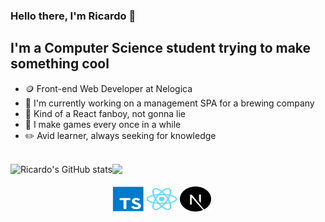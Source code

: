 ### Hello there, I'm Ricardo 👋

## I'm a Computer Science student trying to make something cool

- 🪙 Front-end Web Developer at Nelogica
- 🍺 I'm currently working on a management SPA for a brewing company
- 🌌 Kind of a React fanboy, not gonna lie
- 🚀 I make games every once in a while
- ✏️ Avid learner, always seeking for knowledge

<br>

<div>
  <img height="180em" align="left" alt="Ricardo's GitHub stats" src="https://github-readme-stats.vercel.app/api?username=RicardoDalcin&show_icons=true&theme=dracula&count_private=true" />
  <img height="180em" src="https://github-readme-stats.vercel.app/api/top-langs/?username=RicardoDalcin&layout=compact&langs_count=7&theme=dracula"/>
</div>

<div style="display: inline_block"><br>
  <img align="center" alt="Ricardo-TS" height="40" width="50" src="https://raw.githubusercontent.com/devicons/devicon/master/icons/typescript/typescript-plain.svg">
  <img align="center" alt="Ricardo-React" height="40" width="50" src="https://raw.githubusercontent.com/devicons/devicon/master/icons/react/react-original.svg">
  <img align="center" alt="Ricardo-Next" height="40" width="50" src="https://raw.githubusercontent.com/devicons/devicon/master/icons/nextjs/nextjs-original.svg">
</div>

